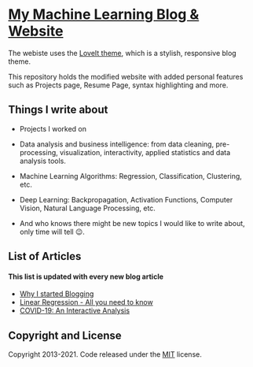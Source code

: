 # [My Machine Learning Blog & Website](https://arebimohammed.github.io/) 


The webiste uses the [LoveIt theme](https://github.com/dillonzq/LoveIt), which is a stylish, responsive blog theme.


This repository holds the modified website with added personal features such as Projects page, Resume Page, syntax highlighting and more.


## Things I write about 

- Projects I worked on

- Data analysis and business intelligence: from data cleaning, pre-processing, visualization, interactivity, applied statistics and data analysis tools.

- Machine Learning Algorithms: Regression, Classification, Clustering, etc.

- Deep Learning: Backpropagation, Activation Functions, Computer Vision, Natural Language Processing, etc.

- And who knows there might be new topics I would like to write about, only time will tell 😉.

## List of Articles
#### This list is updated with every new blog article

- [Why I started Blogging](https://arebimohammed.github.io/why-i-started-blogging/)
- [Linear Regression - All you need to know](https://arebimohammed.github.io/linear-regression-all-you-need-to-know/)
- [COVID-19: An Interactive Analysis](https://arebimohammed.github.io/covid19-interactive-analysis/)


## Copyright and License

Copyright 2013-2021. Code released under the [MIT](https://github.com/dillonzq/LoveIt/blob/master/LICENSE) license.

